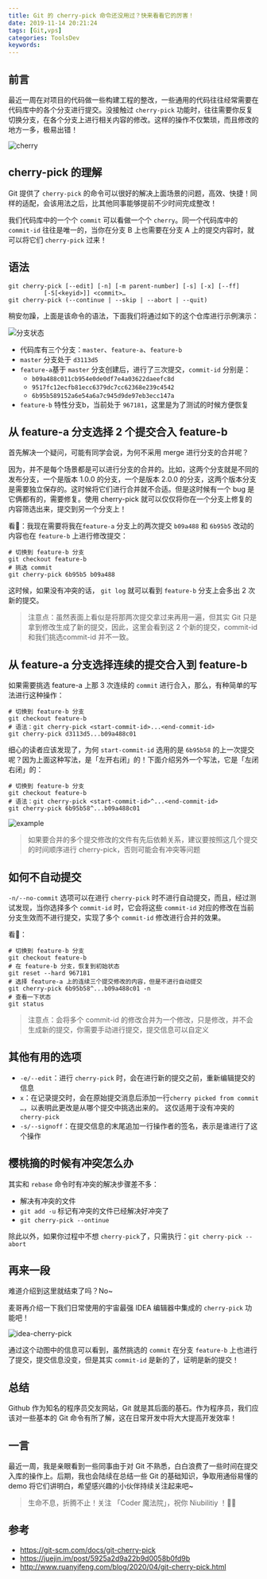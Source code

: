 ```yaml
---
title: Git 的 cherry-pick 命令还没用过？快来看看它的厉害！
date: 2019-11-14 20:21:24
tags: [Git,vps]
categories: ToolsDev
keywords:
---
```


## 前言

最近一周在对项目的代码做一些构建工程的整改，一些通用的代码往往经常需要在代码库中的各个分支进行提交。没接触过 `cherry-pick` 功能时，往往需要你反复切换分支，在各个分支上进行相关内容的修改。这样的操作不仅繁琐，而且修改的地方一多，极易出错！

![cherry](https://gitee.com/michael_xiang/images/raw/master/uPic/BDuC2R.png)

## cherry-pick 的理解

Git 提供了 `cherry-pick` 的命令可以很好的解决上面场景的问题，高效、快捷！同样的适配，会该用法之后，比其他同事能够提前不少时间完成整改！

我们代码库中的一个个 `commit` 可以看做一个个 `cherry`。同一个代码库中的 `commit-id` 往往是唯一的，当你在分支 B 上也需要在分支 A 上的提交内容时，就可以将它们 `cherry-pick` 过来！

## 语法

```shell
git cherry-pick [--edit] [-n] [-m parent-number] [-s] [-x] [--ff]
		  [-S[<keyid>]] <commit>…
git cherry-pick (--continue | --skip | --abort | --quit)
```

稍安勿躁，上面是该命令的语法，下面我们将通过如下的这个仓库进行示例演示：

![分支状态](https://gitee.com/michael_xiang/images/raw/master/uPic/TgNQya.png)

- 代码库有三个分支：`master`、`feature-a`、`feature-b`
- `master` 分支处于 `d3113d5`
- `feature-a`基于 `master` 分支创建后，进行了三次提交，`commit-id` 分别是：
  - `b09a488c011cb954e0de0df7e4a03622daeefc8d`
  - `9517fc12ecfb81ecc6379dc7cc62368e239c4542`
  - `6b95b589152a6e54a6a7c945d9de97eb3ecc147a`
- `feature-b` 特性分支b，当前处于 `967181`，这里是为了测试的时候方便恢复

## 从 feature-a 分支选择 2 个提交合入 feature-b

首先解决一个疑问，可能有同学会说，为何不采用 merge 进行分支的合并呢？

因为，并不是每个场景都是可以进行分支的合并的。比如，这两个分支就是不同的发布分支，一个是版本 1.0.0 的分支，一个是版本 2.0.0 的分支，这两个版本分支是需要独立保存的。这时候将它们进行合并就不合适。但是这时候有一个 bug 是它俩都有的，需要修复。使用 cherry-pick 就可以仅仅将你在一个分支上修复的内容筛选出来，提交到另一个分支上！

看🌰：我现在需要将我在`feature-a` 分支上的两次提交 `b09a488` 和 `6b95b5` 改动的内容也在 `feature-b` 上进行修改提交：

```shell
# 切换到 feature-b 分支
git checkout feature-b
# 挑选 commit
git cherry-pick 6b95b5 b09a488
```

这时候，如果没有冲突的话， `git log` 就可以看到 `feature-b` 分支上会多出  2 次新的提交。

> 注意点：虽然表面上看似是将那两次提交拿过来再用一遍，但其实 Git 只是拿到修改生成了新的提交，因此，这里会看到这 2 个新的提交，commit-id 和我们挑选commit-id 并不一致。

## 从 feature-a 分支选择连续的提交合入到 feature-b

如果需要挑选 feature-a 上那 3 次连续的 `commit` 进行合入，那么，有种简单的写法进行这种操作：

```shell
# 切换到 feature-b 分支
git checkout feature-b
# 语法：git cherry-pick <start-commit-id>...<end-commit-id>
git cherry-pick d3113d5...b09a488c01
```

细心的读者应该发现了，为何 `start-commit-id` 选用的是 `6b95b58` 的上一次提交呢？因为上面这种写法，是「左开右闭」的！下面介绍另外一个写法，它是「左闭右闭」的：

```shell
# 切换到 feature-b 分支
git checkout feature-b
# 语法：git cherry-pick <start-commit-id>^...<end-commit-id>
git cherry-pick 6b95b58^...b09a488c01
```

![example](https://gitee.com/michael_xiang/images/raw/master/uPic/okBOuD.jpg)

> 如果要合并的多个提交修改的文件有先后依赖关系，建议要按照这几个提交的时间顺序进行 cherry-pick，否则可能会有冲突等问题

## 如何不自动提交

`-n/--no-commit` 选项可以在进行 `cherry-pick` 时不进行自动提交，而且，经过测试发现，当你选择多个 `commit-id` 时，它会将这些 `commit-id` 对应的修改在当前分支生效而不进行提交，实现了多个 `commit-id` 修改进行合并的效果。

看🌰：

```shell
# 切换到 feature-b 分支
git checkout feature-b
# 在 feature-b 分支，恢复到初始状态
git reset --hard 967181
# 选择 feature-a 上的连续三个提交修改的内容，但是不进行自动提交
git cherry-pick 6b95b58^...b09a488c01 -n
# 查看一下状态
git status
```

> 注意点：会将多个 commit-id 的修改合并为一个修改，只是修改，并不会生成新的提交，你需要手动进行提交，提交信息可以自定义

## 其他有用的选项

- `-e/--edit`：进行 `cherry-pick` 时，会在进行新的提交之前，重新编辑提交的信息
- `x`：在记录提交时，会在原始提交消息后添加一行`cherry picked from commit …`，以表明此更改是从哪个提交中挑选出来的。 这仅适用于没有冲突的 `cherry-pick`
- `-s/--signoff`：在提交信息的末尾追加一行操作者的签名，表示是谁进行了这个操作

## 樱桃摘的时候有冲突怎么办

其实和 `rebase` 命令时有冲突的解决步骤差不多：

- 解决有冲突的文件
- `git add -u` 标记有冲突的文件已经解决好冲突了
- `git cherry-pick --ontinue`

除此以外，如果你过程中不想 `cherry-pick`了，只需执行：`git cherry-pick --abort`

## 再来一段

难道介绍到这里就结束了吗？No~

麦哥再介绍一下我们日常使用的宇宙最强 IDEA 编辑器中集成的 `cherry-pick` 功能吧！

![idea-cherry-pick](https://gitee.com/michael_xiang/images/raw/master/uPic/idea-cherry-pick.gif)

通过这个动图中的信息可以看到，虽然挑选的 `commit` 在分支 `feature-b` 上也进行了提交，提交信息没变，但是其实 `commit-id` 是新的了，证明是新的提交！

## 总结

Github 作为知名的程序员交友网站，Git 就是其后面的基石。作为程序员，我们应该对一些基本的 Git 命令有所了解，这在日常开发中将大大提高开发效率！

## 一言

最近一周，我是亲眼看到一些同事由于对 Git 不熟悉，白白浪费了一些时间在提交入库的操作上。后期，我也会陆续在总结一些 Git 的基础知识，争取用通俗易懂的 demo 将它们讲明白，希望感兴趣的小伙伴持续关注起来吧~

> 生命不息，折腾不止！关注 「Coder 魔法院」，祝你 Niubilitiy ！🐂🍺

## 参考

- https://git-scm.com/docs/git-cherry-pick
- https://juejin.im/post/5925a2d9a22b9d0058b0fd9b
- http://www.ruanyifeng.com/blog/2020/04/git-cherry-pick.html